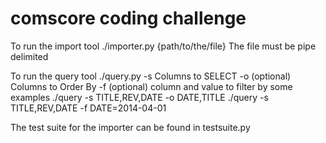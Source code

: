 # comscore coding challenge

To run the import tool ./importer.py {path/to/the/file}
The file must be pipe delimited

To run the query tool ./query.py -s Columns to SELECT -o (optional) Columns to Order By -f (optional) column and value to filter by
  some examples 
      ./query -s TITLE,REV,DATE -o DATE,TITLE
      ./query -s TITLE,REV,DATE -f DATE=2014-04-01
      
 The test suite for the importer can be found in testsuite.py     
